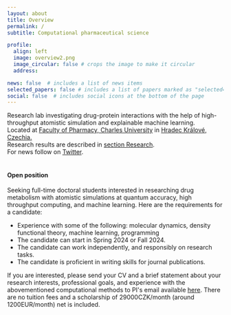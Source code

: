 ```yaml
---
layout: about
title: Overview
permalink: /
subtitle: Computational pharmaceutical science 

profile:
  align: left
  image: overview2.png
  image_circular: false # crops the image to make it circular
  address: 

news: false  # includes a list of news items
selected_papers: false # includes a list of papers marked as "selected={true}"
social: false  # includes social icons at the bottom of the page
---
```


Research lab investigating drug-protein interactions with the help of high-throughput atomistic simulation and explainable machine learning. 
<br>
Located at [Faculty of Pharmacy, Charles University](https://portal.faf.cuni.cz/Profile/Hruska-Eugen/) in [Hradec Králové, Czechia.](https://en.mapy.cz/zakladni?source=firm&id=360719&ds=2&x=15.8358164&y=50.2015221&z=5) 
<br>
Research results are described in [section Research](research). 
<br>
For news follow on [Twitter](https://twitter.com/HruskaEugen). 
<br>
<br>


#### Open position

Seeking full-time doctoral students interested in researching drug metabolism with atomistic simulations at quantum accuracy, high throughput computing, and machine learning. 
Here are the requirements for a candidate:

* Experience with some of the following: molecular dynamics, density functional theory, machine learning, programming
* The candidate can start in Spring 2024 or Fall 2024.
* The candidate can work independently, and responsibly on research tasks.
* The candidate is proficient in writing skills for journal publications.

If you are interested, please send your CV and a brief statement about your research interests, professional goals, and experience with the abovementioned computational methods to PI's email available [here](https://hruska-lab.github.io/assets/pdf/Hruska-CV.pdf). There are no tuition fees and a scholarship of 29000CZK/month (around 1200EUR/month) net is included.
